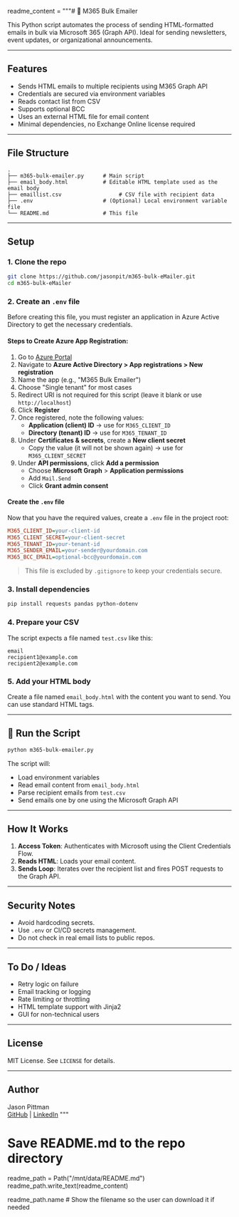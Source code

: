 readme_content = """# 📧 M365 Bulk Emailer

This Python script automates the process of sending HTML-formatted emails in bulk via Microsoft 365 (Graph API). Ideal for sending newsletters, event updates, or organizational announcements.

---

## Features

- Sends HTML emails to multiple recipients using M365 Graph API
- Credentials are secured via environment variables
- Reads contact list from CSV
- Supports optional BCC
- Uses an external HTML file for email content
- Minimal dependencies, no Exchange Online license required

---

## File Structure

```text
.
├── m365-bulk-emailer.py      # Main script
├── email_body.html           # Editable HTML template used as the email body
├── emaillist.csv                  # CSV file with recipient data
├── .env                      # (Optional) Local environment variable file
└── README.md                 # This file
```

---

## Setup

### 1. Clone the repo

```bash
git clone https://github.com/jasonpit/m365-bulk-eMailer.git
cd m365-bulk-eMailer
```

### 2. Create an `.env` file

Before creating this file, you must register an application in Azure Active Directory to get the necessary credentials.

#### Steps to Create Azure App Registration:

1. Go to [Azure Portal](https://portal.azure.com)
2. Navigate to **Azure Active Directory > App registrations > New registration**
3. Name the app (e.g., "M365 Bulk Emailer")
4. Choose "Single tenant" for most cases
5. Redirect URI is not required for this script (leave it blank or use `http://localhost`)
6. Click **Register**
7. Once registered, note the following values:
   - **Application (client) ID** → use for `M365_CLIENT_ID`
   - **Directory (tenant) ID** → use for `M365_TENANT_ID`
8. Under **Certificates & secrets**, create a **New client secret**
   - Copy the value (it will not be shown again) → use for `M365_CLIENT_SECRET`
9. Under **API permissions**, click **Add a permission**
   - Choose **Microsoft Graph** > **Application permissions**
   - Add `Mail.Send`
   - Click **Grant admin consent**

#### Create the `.env` file

Now that you have the required values, create a `.env` file in the project root:

```ini
M365_CLIENT_ID=your-client-id
M365_CLIENT_SECRET=your-client-secret
M365_TENANT_ID=your-tenant-id
M365_SENDER_EMAIL=your-sender@yourdomain.com
M365_BCC_EMAIL=optional-bcc@yourdomain.com
```

> This file is excluded by `.gitignore` to keep your credentials secure.

### 3. Install dependencies

```bash
pip install requests pandas python-dotenv
```

### 4. Prepare your CSV

The script expects a file named `test.csv` like this:

```csv
email
recipient1@example.com
recipient2@example.com
```

### 5. Add your HTML body

Create a file named `email_body.html` with the content you want to send. You can use standard HTML tags.

---

## 🚀 Run the Script

```bash
python m365-bulk-emailer.py
```

The script will:
- Load environment variables
- Read email content from `email_body.html`
- Parse recipient emails from `test.csv`
- Send emails one by one using the Microsoft Graph API

---

## How It Works

1. **Access Token**: Authenticates with Microsoft using the Client Credentials Flow.
2. **Reads HTML**: Loads your email content.
3. **Sends Loop**: Iterates over the recipient list and fires POST requests to the Graph API.

---

## Security Notes

- Avoid hardcoding secrets.
- Use `.env` or CI/CD secrets management.
- Do not check in real email lists to public repos.

---

## To Do / Ideas

- Retry logic on failure
- Email tracking or logging
- Rate limiting or throttling
- HTML template support with Jinja2
- GUI for non-technical users

---

## License

MIT License. See `LICENSE` for details.

---

## Author

Jason Pittman  
[GitHub](https://github.com/jasonpit) | [LinkedIn](https://linkedin.com/in/jason-pittman)
"""

# Save README.md to the repo directory
readme_path = Path("/mnt/data/README.md")
readme_path.write_text(readme_content)

readme_path.name  # Show the filename so the user can download it if needed